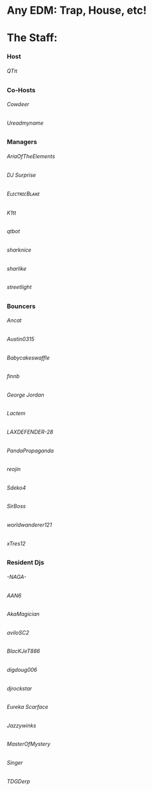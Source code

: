 # Any EDM: Trap, House, etc!

# The Staff:

### Host
###### QTπ

### Co-Hosts
###### Cowdeer

###### Ureadmyname

### Managers
###### AriaOfTheElements

###### DJ Surprise

###### EʟᴇᴄᴛʀɪᴄBʟᴀᴋᴇ

###### K1tt

###### qtbot

###### sharknice

###### sharlike

###### streetlight

### Bouncers
###### Ancat

###### Austin0315

###### Babycakeswaffle

###### finnb

###### George Jordan

###### Lactem

###### LAXDEFENDER-28

###### PandaPropaganda

###### reojin

###### Sdeko4

###### SirBoss

###### worldwanderer121

###### xTres12

### Resident Djs
###### -NAGA-

###### AAN6

###### AkaMagician

###### aviloSC2

###### BlacKJeT886

###### digdoug006

###### djrockstar

###### Eureka Scarface

###### Jazzywinks

###### MasterOfMystery

###### Singer

###### TDGDerp
